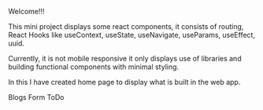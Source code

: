 Welcome!!!

This mini project displays some react components, it consists of routing, React Hooks like useContext, useState, useNavigate, useParams, useEffect, uuid.

Currently, it is not mobile responsive it only displays use of libraries and building functional components with minimal styling.

In this I have created home page to display what is built in the web app.

Blogs
Form
ToDo
